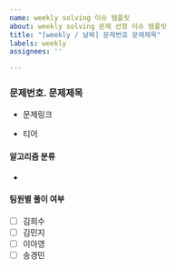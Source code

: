 ```yaml
---
name: weekly solving 이슈 템플릿
about: weekly solving 문제 선정 이슈 템플릿
title: "[weekly / 날짜] 문제번호 문제제목"
labels: weekly
assignees: ''

---
```


### 문제번호. 문제제목

- 문제링크

- 티어

#### 알고리즘 분류

- 

#### 팀원별 풀이 여부
- [ ] 김희수
- [ ] 김민지
- [ ] 이아영
- [ ] 송경민
